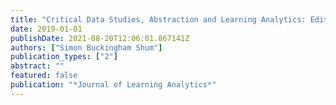 ```yaml
---
title: "Critical Data Studies, Abstraction and Learning Analytics: Editorial to Selwyn's LAK Keynote and Invited Commentaries"
date: 2019-01-01
publishDate: 2021-08-20T12:06:01.867141Z
authors: ["Simon Buckingham Shum"]
publication_types: ["2"]
abstract: ""
featured: false
publication: "*Journal of Learning Analytics*"
---
```



